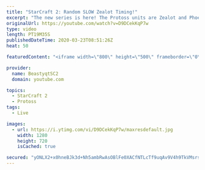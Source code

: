 ```yaml
---
title: "StarCraft 2: Random SLOW Zealot Timing!"
excerpt: "The new series is here! The Protoss units are Zealot and Phoenix - take us to Grandmaster baby!  #ZealotPheonix #Beastyqt #StarCraft2 #SC2  Feel free to let me know if you have any suggestions for future videos. I hope you guys enjoy this one!  Check out my stream on Twitch if you enjoy my YouTube content."
originalUrl: https://youtube.com/watch?v=D9DCekKqP7w
type: video
length: PT19M35S
publishedDateTime: 2020-03-23T08:51:26Z
heat: 50

featuredContent: "<iframe width=\"800\" height=\"500\" frameborder=\"0\" src=\"https://www.youtube.com/embed/D9DCekKqP7w\" allow=\"accelerometer; autoplay; encrypted-media; gyroscope; picture-in-picture\" allowfullscreen></iframe>"

provider:
  name: BeastyqtSC2
  domain: youtube.com

topics:
  - StarCraft 2
  - Protoss
tags:
  - Live

images:
  - url: https://i.ytimg.com/vi/D9DCekKqP7w/maxresdefault.jpg
    width: 1280
    height: 720
    isCached: true

secured: "yONLX2+x0hneBJk3d+Nh5ambRwAsOBlFe0XACfNTLcTf9uqAv9V4h9TkVMsrsf8TX588i8OqQt/Zo9HFErfmfld64K5xtEh5TGB/vWH3a3m7hKpzHkwBByY3tP5V4OsSJTt2GbxYuXPztm0CLh0tNdDjr59qyXPiJw3HWSH9eM36lfzJqDlm0ZfxA+XMruNGpk1825VncZIq6Fbe3li7OZVr7yULYG/T8VddSjroOU+jWAi0fxddSc6Bl9rkBckuw/uy6VBPttcKwmYApn8878eF1Sa7uH4HbZsFrr4sKcocynVNBFx6qDuEVaq7SVBxYups+j91eCi1JIGRkSbMwJ1eEvVD8DMm+MdJjE3Fk0kvS64CsdRO8jeYrBssIe4aO9Qjx0CsCyOtN1ATctfmZl5EG+b0JaKl63kL8WNmpnk=;9TZXcHXvGcAJiGk6HtETmg=="
---
```


